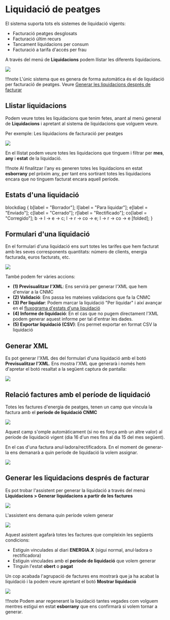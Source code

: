 # Liquidació de peatges

El sistema suporta tots els sistemes de liquidació vigents:

* Facturació peatges desglosats
* Facturació últim recurs
* Tancament liquidacions per consum
* Facturació a tarifa d'accés per frau

A través del menú de **Liquidacions** podem llistar les diferents liquidacions.

![](_static/liquidacion_peajes/liquidacio_menu_general.png)

!!!note
    L'únic sistema que es genera de forma automàtica és el de liquidació per
    facturació de peatges. Veure [Generar les liquidacions després de facturar](#generar-les-liquidacions-despres-de-facturar)

## Llistar liquidacions

Podem veure totes les liquidacions que tenim fetes, anant al menú general de **Liquidacions**
i apretant al sistema de liquidacions que volguem veure.

Per exemple: Les liquidacions de facturació per peatges

![](_static/liquidacion_peajes/listado_peajes.png)

En el llistat podem veure totes les liquidacions que tinguem i filtrar per **mes**,
**any** i **estat** de la liquidació.

!!!note
    Al finalitzar l'any es generen totes les liquidacions en estat **esborrany**
    pel pròxim any, per tant ens sortirant totes les liquidacions encara que no
    tinguem facturat encara aquell període.

## Estats d'una liquidació

blockdiag {
  b[label = "Borrador"];
  l[label = "Para liquidar"];
  e[label = "Enviado"];
  c[label = "Cerrado"];
  r[label = "Rectificado"];
  co[label = "Corregido"];
  b -> l -> e -> c;
       l -> r -> co -> e;
       l -> r -> co -> e [folded];
}

## Formulari d'una liquidació

En el formulari d'una liquidació ens surt totes les tarifes que hem facturat amb
les seves corresponents quantitats: número de clients, energia facturada, euros
facturats, etc.

![](_static/liquidacion_peajes/formulario_liquidacion.png)

També podem fer vàries accions:

* **(1) Previsualitzar l'XML**: Ens servirà per generar l'XML que hem d'enviar a la CNMC
* **(2) Validació**: Ens passa les mateixes validacions que fa la CNMC
* **(3) Per liquidar**: Podem marcar la liquidació "Per liquidar" i així avançar en
  el [fluxograma d'estats d'una liquidació](#estats-duna-liquidacio)
* **(4) Informe de liquidació**: En el cas que no pugem directament l'XML podem generar
  aquest informe per tal d'entrar les dades.
* **(5) Exportar liquidació (CSV)**: Ens permet exportar en format CSV la liquidació

## Generar XML

Es pot generar l'XML des del formulari d'una liquidació amb el botó **Previsualitzar l'XML**.
Ens mostra l'XML que generarà i només hem d'apretar el botó resaltat a la següent captura de
pantalla:

![](_static/liquidacion_peajes/exportar_xml.png)

## Relació factures amb el període de liquidació

Totes les factures d'energia de peatges, tenen un camp que vincula la factura amb
el **període de liquidació CNMC**

![](_static/liquidacion_peajes/liquidacio_field.png)

Aquest camp s'omple automàticament (si no es força amb un altre valor) al període
de liquidació vigent (dia 16 d'un mes fins al dia 15 del mes següent).

En el cas d'una factura anul·ladora/rectificadora. En el moment de generar-la ens
demanarà a quin període de liquidació la volem assignar.

![](_static/liquidacion_peajes/liquidacio_refund.png)

## Generar les liquidacions després de facturar

Es pot trobar l'assistent per generar la liquidació a través del menú
**Liquidacions > Generar liquidacions a partir de les factures**

![](_static/liquidacion_peajes/liquidacio_menu.png)

L'assistent ens demana quin període volem generar

![](_static/liquidacion_peajes/generar_liquidaciones.png)

Aquest asistent agafarà totes les factures que compleixin les següents condicions:

* Estiguin vinculades al diari **ENERGIA.X** (sigui normal, anul·ladora o rectificadora)
* Estiguin vinculades amb el **període de liquidació** que volem generar
* Tinguin l'estat **obert** o **pagat**

Un cop acabada l'agrupació de factures ens mostrarà que ja ha acabat la liquidació
i la podem veure apretant el botó **Mostrar liquidació**

![](_static/liquidacion_peajes/liquidacion_generada.png)

!!!note
    Podem anar regenerant la liquidació tantes vegades com volguem mentres estigui
    en estat **esborrany** que ens confirmarà si volem tornar a generar.
